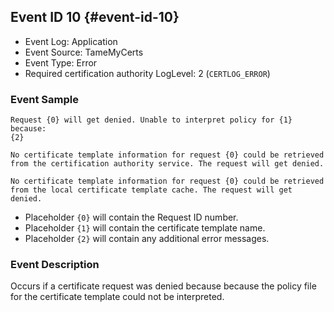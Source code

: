 ## Event ID 10 {#event-id-10}

- Event Log: Application
- Event Source: TameMyCerts
- Event Type: Error
- Required certification authority LogLevel: 2 (`CERTLOG_ERROR`)

### Event Sample

```
Request {0} will get denied. Unable to interpret policy for {1} because:
{2}
```

```
No certificate template information for request {0} could be retrieved from the certification authority service. The request will get denied.
```

```
No certificate template information for request {0} could be retrieved from the local certificate template cache. The request will get denied.
```

- Placeholder `{0}` will contain the Request ID number.
- Placeholder `{1}` will contain the certificate template name.
- Placeholder `{2}` will contain any additional error messages.

### Event Description

Occurs if a certificate request was denied because because the policy file for the certificate template could not be interpreted.
